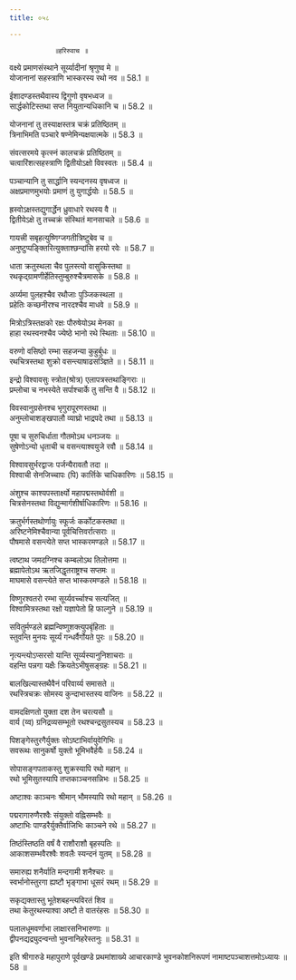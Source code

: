```yaml
---
title: ०५८

---
```

               ॥हरिरुवाच ॥  
वक्ष्ये प्रमाणसंस्थाने सूर्य्यादीनां श्रृणुष्व मे ॥  
योजानानां सहस्त्राणि भास्करस्य रथो नव ॥ 58.1 ॥  
  
ईशादण्डस्तथैवास्य द्विगुणो वृषभध्वज ॥  
सार्द्धकोटिस्तथा सप्त नियुतान्यधिकानि च ॥ 58.2 ॥  
  
योजनानां तु तस्याक्षस्तत्र चक्रं प्रतिष्ठितम् ॥  
त्रिनाभिमति पञ्चारे षण्नेमिन्यक्षयात्मके ॥ 58.3 ॥  
  
संवत्सरमये कृत्स्नं कालचक्रं प्रतिष्ठितम् ॥  
चत्वारिंशत्सहस्त्राणि द्वितीयोऽक्षो विवस्वतः ॥ 58.4 ॥  
  
पञ्चान्यानि तु सार्द्धानि स्यन्दनस्य वृषध्वज ॥  
अक्षप्रमाणमुभयोः प्रमाणं तु युगार्द्धयोः ॥ 58.5 ॥  
  
ह्रस्वोऽक्षस्तद्युगार्द्धेन ध्रुवाधारे रथस्य वै ॥  
द्वितीयेऽक्षे तु तच्चक्रं संस्थितं मानसाचले ॥ 58.6 ॥  
  
गायत्त्री सबृहत्युष्णिग्जगतीत्रिष्टुबेव च ॥  
अनुष्टुप्पङ्क्तिरित्युक्ताश्छन्दांसि हरयो रवेः ॥ 58.7 ॥  
  
धाता क्रतुस्थला चैव पुलस्त्यो वासुकिस्तथा ॥  
रथकृद्ग्रामणीर्हेतिस्तुम्बुरुश्चैत्रमासके ॥ 58.8 ॥  
  
अर्य्यमा पुलहश्चैव रथौजाः पुञ्जिकस्थला ॥  
प्रहेतिः कच्छनीरश्च नारदश्चैव माधवे ॥ 58.9 ॥  
  
मित्रोऽत्रिस्तक्षको रक्षः पौरुषेयोऽथ मेनका ॥  
हाहा रथस्वनश्चैव ज्येष्ठे भानो रथे स्थिताः ॥ 58.10 ॥  
  
वरुणो वसिष्ठो रम्भा सहजन्या कुहुर्बुधः ॥  
रथचित्रस्तथा शुक्रो वसन्त्याषाढसञ्ज्ञिते ॥। 58.11 ॥  
  
इन्द्रो विश्वावसुः स्त्रोत(श्रोत्र) एलापत्रस्तथाङ्गिराः ॥  
प्रम्लोचा च नभस्येते सर्पाश्चार्के तु सन्ति वै ॥ 58.12 ॥  
  
विवस्वानुग्रसेनश्च भृगुरापूरणस्तथा ॥  
अनुम्लोचाशङ्खपालौ व्याघ्रो भाद्रपदे तथा ॥ 58.13 ॥  
  
पूषा च सुरुचिर्धाता गौतमोऽथ धनञ्जयः ॥  
सुषेणोऽन्यो धृताची च वसन्त्याश्वयुजे रवौ ॥ 58.14 ॥  
  
विश्वावसुर्भरद्वाजः पर्जन्यैरावतौ तदा ॥  
विश्वाची सेनजिच्चापः (पि) कार्त्तिके चाधिकारिणः ॥ 58.15 ॥  
  
अंशुश्च काश्यपस्तार्क्ष्यो महापद्मस्तथोर्वशी ॥  
चित्रसेनस्तथा विद्युन्मार्गशीर्षाधिकारिणः ॥ 58.16 ॥  
  
क्रतुर्भर्गस्तथोर्णायुः स्फूर्जः कर्कोटकस्तथा ॥  
अरिष्टनेमिश्चैवान्या पूर्वचित्तिवर्रात्सराः ॥  
पौषमासे वसन्त्येते सप्त भास्करमण्डले ॥ 58.17 ॥  
  
त्वष्टाथ जमदग्निश्च कम्बलोऽथ तिलोत्तमा ॥  
ब्रह्मापेतोऽथ ऋतजिद्धृतराष्ट्रश्च सप्तमः ॥  
माघमासे वसन्त्येते सप्त भास्करमण्डले ॥ 58.18 ॥  
  
विष्णुरश्वतरो रम्भा सूर्य्यवर्च्चाश्च सत्यजित् ॥  
विश्वामित्रस्तथा रक्षो यज्ञापेतो हि फाल्गुने ॥ 58.19 ॥  
  
सवितुर्मण्डले ब्रह्मन्विष्णुशक्त्युपबृंहिताः ॥  
स्तुवन्ति मुनयः सूर्य्यं गन्धर्वैर्गोयते पुरः ॥ 58.20 ॥  
  
नृत्यन्त्योऽप्सरसो यान्ति सूर्य्यस्यानुनिशाचराः ॥  
वहन्ति पन्नगा यक्षैः क्रियतेऽभीषुसङ्ग्रहः ॥ 58.21 ॥  
  
बालखिल्यास्तथैवैनं परिवार्य्य समासते ॥  
रथस्त्रिचक्रः सोमस्य कुन्दाभास्तस्य वाजिनः ॥ 58.22 ॥  
  
वामदक्षिणतो युक्ता दश तेन चरत्यसौ ॥  
वार्य (य्व) ग्रनिद्रव्यसम्भूतो रथश्चन्द्रसुतस्यच ॥ 58.23 ॥  
  
पिशङ्गेस्तुरगैर्युक्तः सोऽष्टाभिर्वायुवेगिभिः ॥  
सवरूथः सानुकर्षो युक्तो भूमिभवैर्हयैः ॥ 58.24 ॥  
  
सोपासङ्गपताकस्तु शुक्रस्यापि रथो महान् ॥  
रथो भूमिसुतस्यापि तप्तकाञ्चनसन्निभः ॥ 58.25 ॥  
  
अष्टाश्वः काञ्चनः श्रीमान् भौमस्यापि रथो महान् ॥ 58.26 ॥  
  
पद्मरागारुणैरश्वैः संयुक्तो वह्निसम्भवैः ॥  
अष्टाभिः पाण्डरैर्युक्तैर्वाजिभिः काञ्चने रथे ॥ 58.27 ॥  
  
तिष्ठंस्तिष्ठति वर्षं वै राशौराशौ बृहस्पतिः ॥  
आकाशसम्भवैरश्वैः शवलैः स्यन्दनं युतम् ॥ 58.28 ॥  
  
समारुह्य शनैर्याति मन्दगामी शनैश्चरः ॥  
स्वर्भानोस्तुरगा ह्यष्टौ भृङ्गाभा धूसरं रथम् ॥ 58.29 ॥  
  
सकृद्यक्तास्तु भूतेशबहन्त्यविरतं शिव ॥  
तथा केतुरथस्याश्वा अष्टौ ते वातरंहसः ॥ 58.30 ॥  
  
पलालधूमवर्णाभा लाक्षारसनिभारुणाः ॥  
द्वीपनद्यद्र्युदन्वन्तो भुवनानिहरेस्तनुः ॥ 58.31 ॥  
  
इति श्रीगारुडे महापुराणे पूर्वखण्डे प्रथमांशाख्ये आचारकाण्डे भुवनकोशनिरूपणं नामाष्टपञ्चाशत्तमोऽध्यायः ॥ 58 ॥